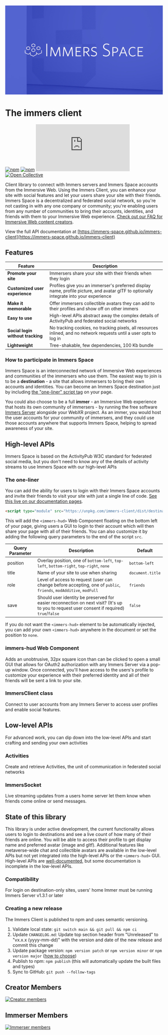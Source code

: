 ![Immers Space header](readme_files/header.png)

# The immers client

[![npm](https://img.shields.io/npm/v/immers-client)](https://www.npmjs.com/package/immers-client)
[![npm](https://img.shields.io/npm/dm/immers-client)](https://www.npmjs.com/package/immers-client)
[![Matrix](https://img.shields.io/matrix/immers-space:matrix.org?label=Matrix%20chat)](https://matrix.to/#/#immers-space:matrix.org)
[![Open Collective](https://opencollective.com/immers-space/tiers/badge.svg)](https://opencollective.com/immers-space)

Client library to connect with Immers servers and Immers Space accounts from the Immersive Web.
Using the Immers Client, you can enhance your site with social features and let your users
share your site with their friends. Immers Space is a decentralized and federated social network, so you're
not casting in with any one company or community; you're enabling users from any number of
communities to bring their accounts, identities, and friends with them to your Immersive
Web experience. [Check out our FAQ for Immersive Web content creators](https://web.immers.space/immersive-web-creators-frequently-asked-questions/).

View the full API documentation at
[https://immers-space.github.io/immers-client](https://immers-space.github.io/immers-client)

## Features

| Feature | Description |
| --- | --- |
| **Promote your site** | Immersers share your site with their friends when they login |
| **Customized user experience** | Profiles give you an immerser's preferred display name, profile picture, and avatar glTF to optionally integrate into your experience |
| **Make it memorable** | Offer immersers collectible avatars they can add to their profiles and show off on other immers |
| **Easy to use** | High-level APIs abstract away the complex details of ActivityPub and federated social networks |
| **Social login without tracking** | No tracking cookies, no tracking pixels, all resources inlined, and no network requests until a user opts to log in |
| **Lightweight** | Tree-shakable, few dependencies, 100 Kb bundle |

### How to participate in Immers Space

Immers Space is an interconnected network of Immersive Web experiences
and communities of the immersers who use them.
The easiest way to join is to be a **destination** - a site that allows immersers
to bring their own accounts and identities. You can become an Immers Space destination
just by including [the "one-liner" script tag](#the-one-liner) on your page.

You could also choose to be a full **immer** - an Immersive Web experience that hosts its own
community of immersers - by running the free software
[Immers Server](https://github.com/immers-space/immers)
alongside your WebXR project. As an immer, you would host the user accounts for your
community of immersers, and they could use those accounts anywhere that supports Immers Space,
helping to spread awareness of your site.


## High-level APIs

Immers Space is based on the ActivityPub W3C standard for federated social media, but you
don't need to know any of the details of activity streams to use Immers Space with our 
high-level APIs

### The one-liner

You can add the ability for users to login with their Immers Space accounts and invite their
friends to visit your site with just a single line of code.
[See this live on our documentation pages](https://immers-space.github.io/immers-client).

```html
<script type="module" src="https://unpkg.com/immers-client/dist/destination.bundle.js"></script>
```

This will add the `<immers-hud>` Web Component floating on the bottom left of your page,
giving users a GUI to login to their account which will then share your page with all
of their friends. You can also customize it by adding the following query parameters
to the end of the script `src`.

| Query Parameter | Description | Default |
| --- | --- | --- |
| position | Overlay position, one of `bottom-left`, `top-left`, `bottom-right`, `top-right`, `none` | `bottom-left` |
| title | Name of your site to use when sharing | `document.title` |
| role | Level of access to request (user can change before accepting, one of `public`, `friends`, `modAdditive`, `modFull` | `friends` |
| save | Should user identity be preserved for easier reconnection on next visit? (It's up to you to request user consent if required) `true`/`false` | `false`

If you do not want the `<immers-hud>` element to be automatically injected,
you can add your own `<immers-hud>` anywhere in the document or set the position to `none`.

### immers-hud Web Component

Adds an unobtrusive, 32px square icon than can be clicked to open a small GUI that allows for
OAuth2 authorization with any Immers Server via a pop-up window. Once connected,
you'll have access to the users's profile to customize your experience with their preferred identity
and all of their friends will be sent a link to your site.

### ImmersClient class

Connect to user accounts from any Immers Server to access user profiles and enable social features. 

## Low-level APIs

For advanced work, you can dip down into the low-level APIs and start
crafting and sending your own activities

### Activities

Create and retrieve Activities, the unit of communication in federated social networks

### ImmersSocket

Live streaming updates from a users home server let them know when friends come online or send messages.

## State of this library

This library is under active development, the current functionality allows users to login
to destinations and see a live count of how many of their friends are online.
You will be able to access their
profile to get display name and preferred avatar (image and gltf). Additional features
like metaverse-wide chat and collectible avatars are available in the low-level APIs
but not yet integrated into the high-level APIs or the `<immers-hud>` GUI.
High-level APIs are [well-documented](https://immers-space.github.io/immers-client), but some documentation is incomplete in the low-level APIs.

### Compatibility

For login on destination-only sites, users' home Immer must be running Immers Server v1.3.1 or later

### Creating a new release

The Immers Client is published to npm and uses semantic versioning.

1. Validate local state: `git switch main && git pull && npm ci`
1. Update `CHANGELOG.md`: Update top section header from "Unreleased" to "vx.x.x (yyyy-mm-dd)" with the version and date of the new release and commit this change
2. Update package version: `npm version patch` or `npm version minor` or `npm version major` ([how to choose](https://semver.org/))
3. Publish to npm: `npm publish` (this will automatically update the built files and types)
4. Sync to GitHub: `git push --follow-tags`

## Creator Members

[![Creator members](https://opencollective.com/immers-space/tiers/creator-member.svg?avatarHeight=36&width=600)](https://opencollective.com/immers-space)


## Immerser Members

[![Immerser members](https://opencollective.com/immers-space/tiers/immerser-member.svg?avatarHeight=36&width=600)](https://opencollective.com/immers-space)
